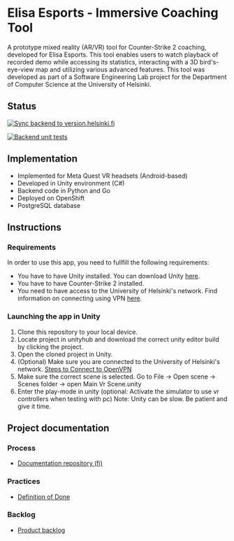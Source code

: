 # Elisa Esports - Immersive Coaching Tool

A prototype mixed reality (AR/VR) tool for Counter-Strike 2 coaching, developed for Elisa Esports. This tool enables users to watch playback of recorded demo while accessing its statistics, interacting with a 3D bird's-eye-view map and utilizing various advanced features. This tool was developed as part of a Software Engineering Lab project for the Department of Computer Science at the University of Helsinki.

## Status
[![Sync backend to version.helsinki.fi](https://github.com/ohtuprojekti-Elisa/elisaohtuprojekti/actions/workflows/push-to-version.helsinki.fi.yaml/badge.svg?branch=main)](https://github.com/ohtuprojekti-Elisa/elisaohtuprojekti/actions/workflows/push-to-version.helsinki.fi.yaml)

[![Backend unit tests](https://github.com/ohtuprojekti-Elisa/elisaohtuprojekti/actions/workflows/test_backend.yml/badge.svg)](https://github.com/ohtuprojekti-Elisa/elisaohtuprojekti/actions/workflows/test_backend.yml)

## Implementation
- Implemented for Meta Quest VR headsets (Android-based)
- Developed in Unity environment (C#)
- Backend code in Python and Go
- Deployed on OpenShift
- PostgreSQL database

## Instructions
### Requirements
In order to use this app, you need to fullfill the following requirements:
* You have to have Unity installed. You can download Unity [here](https://unity.com/download).
* You have to have Counter-Strike 2 installed.
* You need to have access to the University of Helsinki's network. Find information on connecting using VPN [here](https://helpdesk.it.helsinki.fi/en/logging-and-connections/networks/connections-outside-university).

### Launching the app in Unity
1. Clone this repository to your local device.
2. Locate project in unityhub and download the correct unity editor build by clicking the project.
3. Open the cloned project in Unity.
4. (Optional) Make sure you are connected to the University of Helsinki's network. [Steps to Connect to OpenVPN](https://helpdesk.it.helsinki.fi/kirjautuminen-ja-yhteydet/verkkoyhteydet/yhteydet-yliopiston-ulkopuolelta)
6. Make sure the correct scene is selected. Go to File -> Open scene -> Scenes folder -> open Main Vr Scene.unity
7. Enter the play-mode in unity (optional: Activate the simulator to use vr controllers when testing with pc)
Note: Unity can be slow. Be patient and give it time.

## Project documentation

### Process
- [Documentation repository (fi)](https://github.com/ohtuprojekti-Elisa/suunnitteludokumentaatio)

### Practices
- [Definition of Done](docs/definition%20of%20done.md)

### Backlog
- [Product backlog](https://github.com/orgs/ohtuprojekti-Elisa/projects/1)
